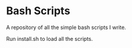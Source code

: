 # Bash Scripts
A repository of all the simple bash scripts I write. 

Run install.sh to load all the scripts. 

